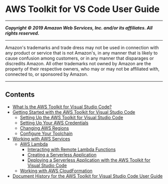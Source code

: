 # AWS Toolkit for VS Code User Guide

-----
*****Copyright &copy; 2019 Amazon Web Services, Inc. and/or its affiliates. All rights reserved.*****

-----
Amazon's trademarks and trade dress may not be used in 
     connection with any product or service that is not Amazon's, 
     in any manner that is likely to cause confusion among customers, 
     or in any manner that disparages or discredits Amazon. All other 
     trademarks not owned by Amazon are the property of their respective
     owners, who may or may not be affiliated with, connected to, or 
     sponsored by Amazon.

-----
## Contents
+ [What Is the AWS Toolkit for Visual Studio Code?](welcome.md)
+ [Getting Started with the AWS Toolkit for Visual Studio Code](getting-started.md)
   + [Setting Up the AWS Toolkit for Visual Studio Code](setup-toolkit.md)
   + [Setting Up Your AWS Credentials](setup-credentials.md)
   + [Changing AWS Regions](setup-region.md)
   + [Configure Your Toolchain](setup-toolchain.md)
+ [Working with AWS Services](working-with-aws.md)
   + [AWS Lambda](building-lambda.md)
      + [Interacting with Remote Lambda Functions](remote-lambda.md)
      + [Creating a Serverless Application](create-sam.md)
      + [Deploying a Serverless Application with the AWS Toolkit for Visual Studio Code](deploy-serverless-app.md)
   + [Working with AWS CloudFormation](cloudformation.md)
+ [Document History for the AWS Toolkit for Visual Studio Code User Guide](doc-history.md)